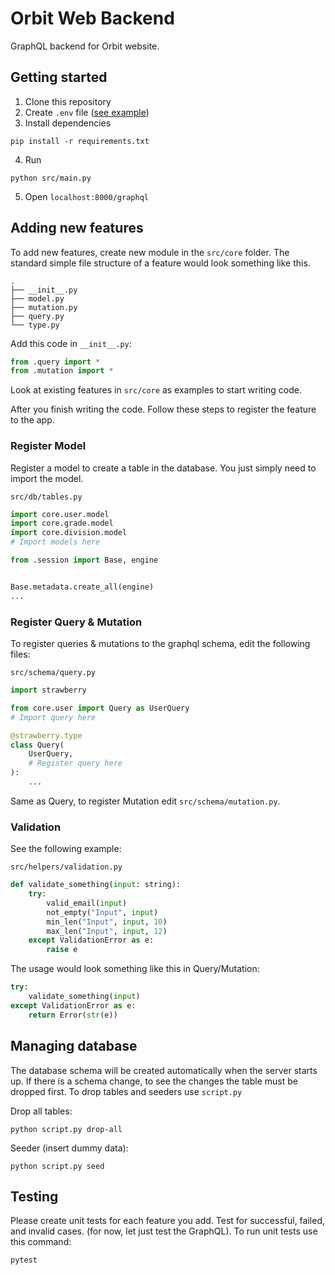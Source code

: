 # Orbit Web Backend

GraphQL backend for Orbit website.

## Getting started

1. Clone this repository
2. Create `.env` file ([see example](https://github.com/orbit4it/web-backend/blob/main/.env.example))
3. Install dependencies

```
pip install -r requirements.txt
```

4. Run

```
python src/main.py
```

5. Open `localhost:8000/graphql`

## Adding new features

To add new features, create new module in the `src/core` folder. The standard simple file structure of a feature would look something like this.

```
.
├── __init__.py
├── model.py
├── mutation.py
├── query.py
└── type.py
```

Add this code in `__init__.py`:

```python
from .query import *
from .mutation import *
```

Look at existing features in `src/core` as examples to start writing code.

After you finish writing the code. Follow these steps to register the feature to the app.

### Register Model

Register a model to create a table in the database. You just simply need to import the model.

`src/db/tables.py`

```python
import core.user.model
import core.grade.model
import core.division.model
# Import models here

from .session import Base, engine


Base.metadata.create_all(engine)
...
```

### Register Query & Mutation

To register queries & mutations to the graphql schema, edit the following files:

`src/schema/query.py`

```python
import strawberry

from core.user import Query as UserQuery
# Import query here

@strawberry.type
class Query(
    UserQuery,
    # Register query here
):
    ...
```

Same as Query, to register Mutation edit `src/schema/mutation.py`.

### Validation

See the following example:

`src/helpers/validation.py`

```python
def validate_something(input: string):
    try:
        valid_email(input)
        not_empty("Input", input)
        min_len("Input", input, 10)
        max_len("Input", input, 12)
    except ValidationError as e:
        raise e
```

The usage would look something like this in Query/Mutation:

```python
try:
    validate_something(input)
except ValidationError as e:
    return Error(str(e))
```

## Managing database

The database schema will be created automatically when the server starts up. If there is a schema change, to see the changes the table must be dropped first. To drop tables and seeders use `script.py`

Drop all tables:

```
python script.py drop-all
```

Seeder (insert dummy data):

```
python script.py seed
```

## Testing

Please create unit tests for each feature you add. Test for successful, failed, and invalid cases. (for now, let just test the GraphQL). To run unit tests use this command:

```
pytest
```

